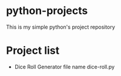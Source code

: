 # python-projects
This is my simple python's project repository 
# Project list
- Dice Roll Generator file name dice-roll.py
